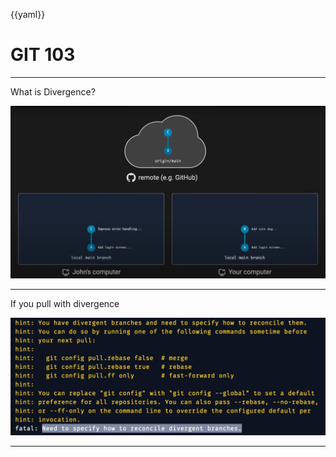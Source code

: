 {{yaml}}

# GIT 103

---

What is Divergence?

![h:500](assets/2025-09-29-12-59-51.png)

---

If you pull with divergence

![w:900](assets/git-pull-rebase-error.png)

---
